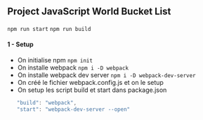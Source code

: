 ## Project JavaScript World Bucket List

`npm run start`
`npm run build`

#### 1 - Setup

- On initialise npm
  `npm init`
- On installe webpack
  `npm i -D webpack`
- On installe webpack dev server
  `npm i -D webpack-dev-server`
- On créé le fichier webpack.config.js et on le setup
- On setup les script build et start dans package.json

```js
   "build": "webpack",
   "start": "webpack-dev-server --open"
```
